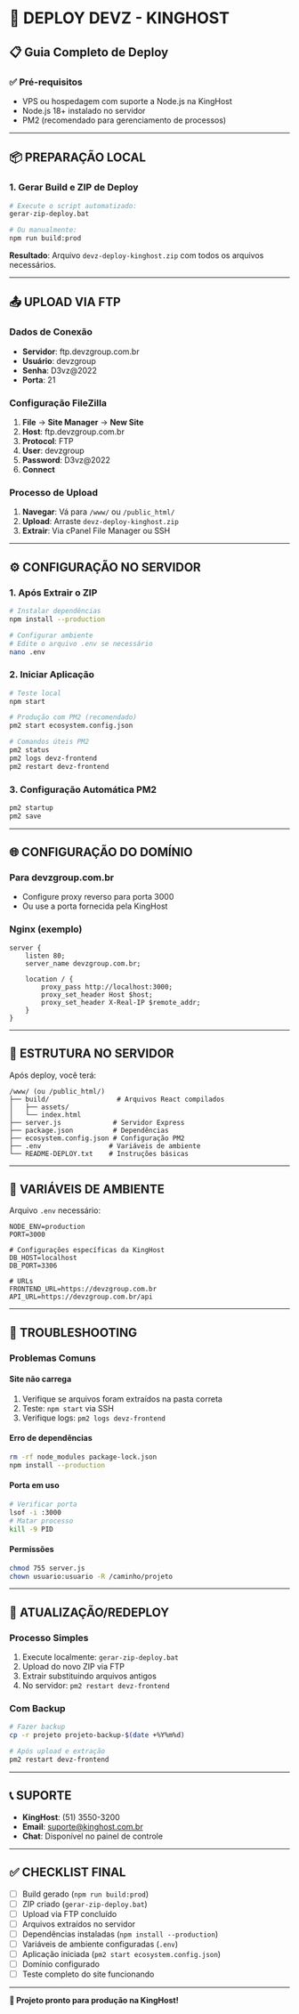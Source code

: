 # 🚀 DEPLOY DEVZ - KINGHOST

## 📋 Guia Completo de Deploy

### ✅ Pré-requisitos
- VPS ou hospedagem com suporte a Node.js na KingHost
- Node.js 18+ instalado no servidor
- PM2 (recomendado para gerenciamento de processos)

---

## 📦 PREPARAÇÃO LOCAL

### 1. Gerar Build e ZIP de Deploy
```bash
# Execute o script automatizado:
gerar-zip-deploy.bat

# Ou manualmente:
npm run build:prod
```

**Resultado**: Arquivo `devz-deploy-kinghost.zip` com todos os arquivos necessários.

---

## 📤 UPLOAD VIA FTP

### Dados de Conexão
- **Servidor**: ftp.devzgroup.com.br
- **Usuário**: devzgroup
- **Senha**: D3vz@2022
- **Porta**: 21

### Configuração FileZilla
1. **File** → **Site Manager** → **New Site**
2. **Host**: ftp.devzgroup.com.br
3. **Protocol**: FTP
4. **User**: devzgroup
5. **Password**: D3vz@2022
6. **Connect**

### Processo de Upload
1. **Navegar**: Vá para `/www/` ou `/public_html/`
2. **Upload**: Arraste `devz-deploy-kinghost.zip`
3. **Extrair**: Via cPanel File Manager ou SSH

---

## ⚙️ CONFIGURAÇÃO NO SERVIDOR

### 1. Após Extrair o ZIP
```bash
# Instalar dependências
npm install --production

# Configurar ambiente
# Edite o arquivo .env se necessário
nano .env
```

### 2. Iniciar Aplicação
```bash
# Teste local
npm start

# Produção com PM2 (recomendado)
pm2 start ecosystem.config.json

# Comandos úteis PM2
pm2 status
pm2 logs devz-frontend
pm2 restart devz-frontend
```

### 3. Configuração Automática PM2
```bash
pm2 startup
pm2 save
```

---

## 🌐 CONFIGURAÇÃO DO DOMÍNIO

### Para devzgroup.com.br
- Configure proxy reverso para porta 3000
- Ou use a porta fornecida pela KingHost

### Nginx (exemplo)
```nginx
server {
    listen 80;
    server_name devzgroup.com.br;
    
    location / {
        proxy_pass http://localhost:3000;
        proxy_set_header Host $host;
        proxy_set_header X-Real-IP $remote_addr;
    }
}
```

---

## 📁 ESTRUTURA NO SERVIDOR

Após deploy, você terá:
```
/www/ (ou /public_html/)
├── build/                 # Arquivos React compilados
│   ├── assets/
│   └── index.html
├── server.js             # Servidor Express
├── package.json          # Dependências
├── ecosystem.config.json # Configuração PM2
├── .env                 # Variáveis de ambiente
└── README-DEPLOY.txt    # Instruções básicas
```

---

## 🔧 VARIÁVEIS DE AMBIENTE

Arquivo `.env` necessário:
```env
NODE_ENV=production
PORT=3000

# Configurações específicas da KingHost
DB_HOST=localhost
DB_PORT=3306

# URLs
FRONTEND_URL=https://devzgroup.com.br
API_URL=https://devzgroup.com.br/api
```

---

## 🚨 TROUBLESHOOTING

### Problemas Comuns

#### Site não carrega
1. Verifique se arquivos foram extraídos na pasta correta
2. Teste: `npm start` via SSH
3. Verifique logs: `pm2 logs devz-frontend`

#### Erro de dependências
```bash
rm -rf node_modules package-lock.json
npm install --production
```

#### Porta em uso
```bash
# Verificar porta
lsof -i :3000
# Matar processo
kill -9 PID
```

#### Permissões
```bash
chmod 755 server.js
chown usuario:usuario -R /caminho/projeto
```

---

## 🔄 ATUALIZAÇÃO/REDEPLOY

### Processo Simples
1. Execute localmente: `gerar-zip-deploy.bat`
2. Upload do novo ZIP via FTP
3. Extrair substituindo arquivos antigos
4. No servidor: `pm2 restart devz-frontend`

### Com Backup
```bash
# Fazer backup
cp -r projeto projeto-backup-$(date +%Y%m%d)

# Após upload e extração
pm2 restart devz-frontend
```

---

## 📞 SUPORTE

- **KingHost**: (51) 3550-3200
- **Email**: suporte@kinghost.com.br
- **Chat**: Disponível no painel de controle

---

## ✅ CHECKLIST FINAL

- [ ] Build gerado (`npm run build:prod`)
- [ ] ZIP criado (`gerar-zip-deploy.bat`)
- [ ] Upload via FTP concluído
- [ ] Arquivos extraídos no servidor
- [ ] Dependências instaladas (`npm install --production`)
- [ ] Variáveis de ambiente configuradas (`.env`)
- [ ] Aplicação iniciada (`pm2 start ecosystem.config.json`)
- [ ] Domínio configurado
- [ ] Teste completo do site funcionando

---

**🎯 Projeto pronto para produção na KingHost!**
